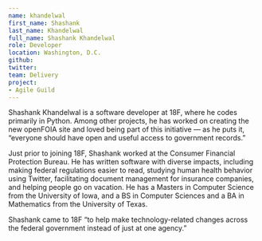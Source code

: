 ```yaml
---
name: khandelwal
first_name: Shashank
last_name: Khandelwal
full_name: Shashank Khandelwal
role: Developer
location: Washington, D.C.
github:
twitter:
team: Delivery
project:
- Agile Guild
---
```


Shashank Khandelwal is a software developer at 18F, where he codes primarily in Python. Among other projects, he has worked on creating the new openFOIA site and loved being part of this initiative — as he puts it, “everyone should have open and useful access to government records.”

Just prior to joining 18F, Shashank worked at the Consumer Financial Protection Bureau. He has written software with diverse impacts, including making federal regulations easier to read, studying human health behavior using Twitter, facilitating document management for insurance companies, and helping people go on vacation. He has a Masters in Computer Science from the University of Iowa, and a BS in Computer Sciences and a BA in Mathematics from the University of Texas.

Shashank came to 18F “to help make technology-related changes across the federal government instead of just at one agency.”
